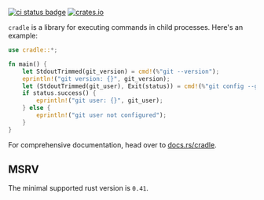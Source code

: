 [![ci status badge](https://github.com/soenkehahn/cradle/actions/workflows/ci.yaml/badge.svg)](https://github.com/soenkehahn/cradle/actions?query=branch%3Amaster)
[![crates.io](https://img.shields.io/crates/v/cradle.svg)](https://crates.io/crates/cradle)

`cradle` is a library for executing commands in child processes.
Here's an example:

``` rust
use cradle::*;

fn main() {
    let StdoutTrimmed(git_version) = cmd!(%"git --version");
    eprintln!("git version: {}", git_version);
    let (StdoutTrimmed(git_user), Exit(status)) = cmd!(%"git config --get user.name");
    if status.success() {
        eprintln!("git user: {}", git_user);
    } else {
        eprintln!("git user not configured");
    }
}
```

For comprehensive documentation, head over to
[docs.rs/cradle](https://docs.rs/cradle/latest/cradle/).

## MSRV
The minimal supported rust version is `0.41`.
